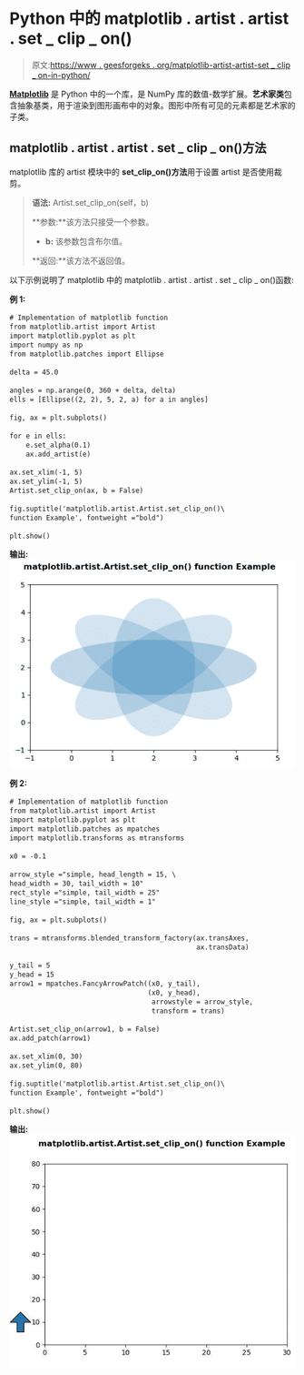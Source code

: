 # Python 中的 matplotlib . artist . artist . set _ clip _ on()

> 原文:[https://www . geesforgeks . org/matplotlib-artist-artist-set _ clip _ on-in-python/](https://www.geeksforgeeks.org/matplotlib-artist-artist-set_clip_on-in-python/)

**[Matplotlib](https://www.geeksforgeeks.org/python-introduction-matplotlib/)** 是 Python 中的一个库，是 NumPy 库的数值-数学扩展。**艺术家类**包含抽象基类，用于渲染到图形画布中的对象。图形中所有可见的元素都是艺术家的子类。

## matplotlib . artist . artist . set _ clip _ on()方法

matplotlib 库的 artist 模块中的 **set_clip_on()方法**用于设置 artist 是否使用裁剪。

> **语法:** Artist.set_clip_on(self，b)
> 
> **参数:**该方法只接受一个参数。
> 
> *   **b:** 该参数包含布尔值。
> 
> **返回:**该方法不返回值。

以下示例说明了 matplotlib 中的 matplotlib . artist . artist . set _ clip _ on()函数:

**例 1:**

```
# Implementation of matplotlib function
from matplotlib.artist import Artist
import matplotlib.pyplot as plt 
import numpy as np 
from matplotlib.patches import Ellipse 

delta = 45.0

angles = np.arange(0, 360 + delta, delta) 
ells = [Ellipse((2, 2), 5, 2, a) for a in angles] 

fig, ax = plt.subplots() 

for e in ells: 
    e.set_alpha(0.1) 
    ax.add_artist(e) 

ax.set_xlim(-1, 5) 
ax.set_ylim(-1, 5) 
Artist.set_clip_on(ax, b = False)

fig.suptitle('matplotlib.artist.Artist.set_clip_on()\
function Example', fontweight ="bold") 

plt.show()
```

**输出:**
![](img/6b4b644120c220575eed64b4d6d24b56.png)

**例 2:**

```
# Implementation of matplotlib function
from matplotlib.artist import Artist
import matplotlib.pyplot as plt 
import matplotlib.patches as mpatches 
import matplotlib.transforms as mtransforms 

x0 = -0.1

arrow_style ="simple, head_length = 15, \
head_width = 30, tail_width = 10" 
rect_style ="simple, tail_width = 25"
line_style ="simple, tail_width = 1"

fig, ax = plt.subplots() 

trans = mtransforms.blended_transform_factory(ax.transAxes,
                                              ax.transData) 

y_tail = 5
y_head = 15
arrow1 = mpatches.FancyArrowPatch((x0, y_tail),  
                                  (x0, y_head), 
                                   arrowstyle = arrow_style, 
                                   transform = trans)

Artist.set_clip_on(arrow1, b = False)
ax.add_patch(arrow1) 

ax.set_xlim(0, 30) 
ax.set_ylim(0, 80)  

fig.suptitle('matplotlib.artist.Artist.set_clip_on()\
function Example', fontweight ="bold") 

plt.show()
```

**输出:**
![](img/637fbaca71452c7a4ead396dd5802e45.png)